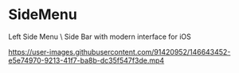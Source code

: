 # SideMenu
Left Side Menu \ Side Bar with modern  interface for iOS 



https://user-images.githubusercontent.com/91420952/146643452-e5e74970-9213-41f7-ba8b-dc35f547f3de.mp4


